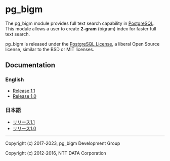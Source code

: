 # pg_bigm

The pg_bigm module provides full text search capability in [PostgreSQL](http://www.postgresql.org/).
This module allows a user to create **2-gram** (bigram) index for faster full text search.

pg_bigm is released under the [PostgreSQL License](https://opensource.org/licenses/postgresql), a liberal Open Source license, similar to the BSD or MIT licenses.

## Documentation

### English

* [Release 1.1](docs/pg_bigm_en.md)
* [Release 1.0](../REL1_0_STABLE/docs/pg_bigm_en.md)

### 日本語

* [リリース1.1](docs/pg_bigm.md)
* [リリース1.0](../REL1_0_STABLE/docs/pg_bigm.md)

*****

Copyright (c) 2017-2023, pg_bigm Development Group

Copyright (c) 2012-2016, NTT DATA Corporation
